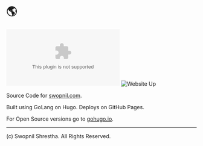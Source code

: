 # 🌎

![Last Commit Badge](https://img.shields.io/github/last-commit/swopnilnep/swopnil.com) ![Website Up](https://img.shields.io/website?up_color=green&url=https%3A%2F%2Fswopnil.com)

Source Code for [swopnil.com](https://swopnil.com).

Built using GoLang  on Hugo. Deploys on GitHub Pages.

For Open Source versions go to [gohugo.io](https://gohugo.io/).

---
(c) Swopnil Shrestha. All Rights Reserved.
